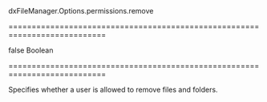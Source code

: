 <!--id-->dxFileManager.Options.permissions.remove<!--/id-->
===========================================================================
<!--default-->false<!--/default-->
<!--type-->Boolean<!--/type-->
===========================================================================

<!--shortDescription-->
Specifies whether a user is allowed to remove files and folders.
<!--/shortDescription-->

<!--fullDescription-->

<!--/fullDescription-->